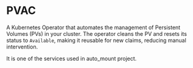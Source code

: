 # PVAC 

A Kubernetes Operator that automates the management of Persistent Volumes (PVs) in your cluster. The operator cleans the PV and resets its status to `Available`, making it reusable for new claims, reducing manual intervention. <br>

It is one of the services used in auto_mount project.
